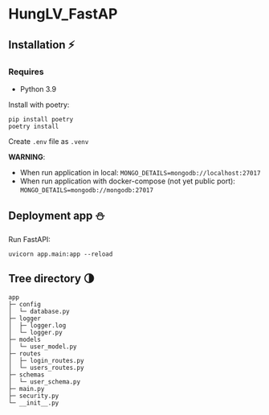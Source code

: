 # HungLV_FastAP

## Installation ⚡️
### Requires
- Python 3.9

Install with poetry:
~~~
pip install poetry
poetry install
~~~

Create `.env` file as `.venv`

**WARNING**: 
- When run application in local: `MONGO_DETAILS=mongodb://localhost:27017`
- When run application with docker-compose (not yet public port): `MONGO_DETAILS=mongodb://mongodb:27017`

## Deployment app ⛄️
Run FastAPI:
~~~
uvicorn app.main:app --reload
~~~

## Tree directory 🌗 
~~~
app                                    
├─ config                              
│  └─ database.py                      
├─ logger                              
│  ├─ logger.log                       
│  └─ logger.py                        
├─ models                              
│  └─ user_model.py                    
├─ routes                              
│  ├─ login_routes.py                  
│  └─ users_routes.py                  
├─ schemas                             
│  └─ user_schema.py                   
├─ main.py                             
├─ security.py                         
└─ __init__.py           
~~~
              
